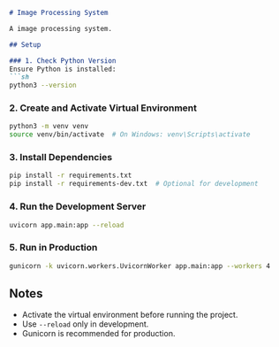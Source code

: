 ```md
# Image Processing System

A image processing system.

## Setup

### 1. Check Python Version
Ensure Python is installed:  
```sh
python3 --version
```

### 2. Create and Activate Virtual Environment
```sh
python3 -m venv venv
source venv/bin/activate  # On Windows: venv\Scripts\activate
```

### 3. Install Dependencies
```sh
pip install -r requirements.txt
pip install -r requirements-dev.txt  # Optional for development
```

### 4. Run the Development Server
```sh
uvicorn app.main:app --reload
```

### 5. Run in Production
```sh
gunicorn -k uvicorn.workers.UvicornWorker app.main:app --workers 4
```

## Notes
- Activate the virtual environment before running the project.
- Use `--reload` only in development.
- Gunicorn is recommended for production.